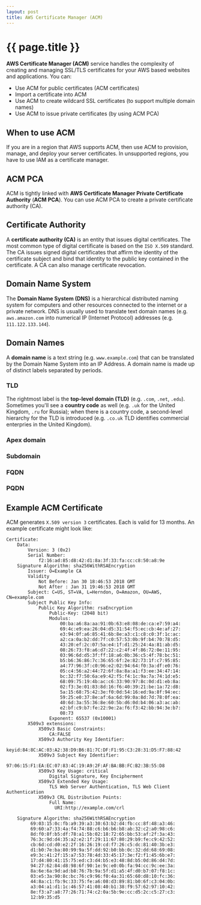 ```yaml
---
layout: post
title: AWS Certificate Manager (ACM)
---
```



# {{ page.title }}

__AWS Certificate Manager (ACM)__ service handles the complexity of creating and managing SSL/TLS certificates
for your AWS based websites and applications. You can:

* Use ACM for public certificates (ACM certificates)
* Import a certificate into ACM
* Use ACM to create wildcard SSL certificates (to support multiple domain names)
* Use ACM to issue private certificates (by using ACM PCA)

## When to use ACM

If you are in a region that AWS supports ACM, then use ACM to provision, manage, and deploy your server
certificates. In unsupported regions, you have to use IAM as a certificate manager.

## ACM PCA

ACM is tightly linked with __AWS Certificate Manager Private Certificate Authority__ (__ACM PCA__).
You can use ACM PCA to create a private certificate authority (CA).

## Certificate Authority

A __certificate authority (CA)__ is an entity that issues digital certificates. The most common type of digital
certificate is based on the `ISO X.509` standard. The CA issues signed digital certificates that affirm the identity
of the certificate subject and bind that identity to the public key contained in the certificate. A CA can also
manage certificate revocation.

## Domain Name System

The __Domain Name System (DNS)__ is a hierarchical distributed naming system for computers and other resources
connected to the internet or a private network. DNS is usually used to translate text domain names (e.g.
`aws.amazon.com` into numerical IP (Internet Protocol) addresses (e.g. `111.122.133.144`).

## Domain Names

A __domain name__ is a text string (e.g. `www.example.com`) that can be translated by the Domain Name System into
an IP Address. A domain name is made up of distinct labels separated by periods.

### TLD

The rightmost label is the __top-level domain (TLD)__ (e.g. `.com`, `.net`, `.edu`).
Sometimes you'll see a __country code__ as well (e.g. `.uk` for the United Kingdom, `.ru` for Russia); when there
is a country code, a second-level hierarchy for the TLD is introduced (e.g. `.co.uk` TLD identifies commercial
enterpries in the United Kingdom).

### Apex domain

### Subdomain

### FQDN

### PQDN

## Example ACM Certificate

ACM generates `X.509 version 3` certificates. Each is valid for 13 months. An example certificate might look like:

    Certificate:
        Data:
            Version: 3 (0x2)
            Serial Number:
                f2:16:ad:85:d8:42:d1:8a:3f:33:fa:cc:c8:50:a8:9e
        Signature Algorithm: sha256WithRSAEncryption
            Issuer: O=Example CA
            Validity
                Not Before: Jan 30 18:46:53 2018 GMT
                Not After : Jan 31 19:46:53 2018 GMT
            Subject: C=US, ST=VA, L=Herndon, O=Amazon, OU=AWS, CN=example.com
            Subject Public Key Info:
                Public Key Algorithm: rsaEncryption
                    Public-Key: (2048 bit)
                    Modulus:
                        00:ba:a6:8a:aa:91:0b:63:e8:08:de:ca:e7:59:a4:
                        69:4c:e9:ea:26:04:d5:31:54:f5:ec:cb:4e:af:27:
                        e3:94:0f:a6:85:41:6b:8e:a3:c1:c8:c0:3f:1c:ac:
                        a2:ca:0a:b2:dd:7f:c0:57:53:0b:9f:b4:70:78:d5:
                        43:20:ef:2c:07:5a:e4:1f:d1:25:24:4a:81:ab:d5:
                        08:26:73:f8:a6:d7:22:c2:4f:4f:86:72:0e:11:95:
                        03:96:6d:d5:3f:ff:18:a6:0b:36:c5:4f:78:bc:51:
                        b5:b6:36:86:7c:36:65:6f:2e:82:73:1f:c7:95:85:
                        a4:77:96:3f:c0:96:e2:02:94:64:f0:3a:df:e0:76:
                        05:c4:56:a2:44:72:6f:8a:8a:a1:f3:ee:34:47:14:
                        bc:32:f7:50:6a:e9:42:f5:f4:1c:9a:7a:74:1d:e5:
                        68:09:75:19:4b:ac:c6:33:90:97:8c:0d:d1:eb:8a:
                        02:f3:3e:01:83:8d:16:f6:40:39:21:be:1a:72:d8:
                        5a:15:68:75:42:3e:f0:0d:54:16:ed:9a:8f:94:ec:
                        59:25:e0:37:8e:af:6a:6d:99:0a:8d:7d:78:0f:ea:
                        40:6d:3a:55:36:8e:60:5b:d6:0d:b4:06:a3:ac:ab:
                        e2:bf:c9:b7:fe:22:9e:2a:f6:f3:42:bb:94:3e:b7:
                        08:73
                    Exponent: 65537 (0x10001)
            X509v3 extensions:
                X509v3 Basic Constraints:
                    CA:FALSE
                X509v3 Authority Key Identifier:
                    keyid:84:8C:AC:03:A2:38:D9:B6:81:7C:DF:F1:95:C3:28:31:D5:F7:88:42
                X509v3 Subject Key Identifier:
                    97:06:15:F1:EA:EC:07:83:4C:19:A9:2F:AF:BA:BB:FC:B2:3B:55:D8
                X509v3 Key Usage: critical
                    Digital Signature, Key Encipherment
                X509v3 Extended Key Usage:
                    TLS Web Server Authentication, TLS Web Client Authentication
                X509v3 CRL Distribution Points:
                    Full Name:
                      URI:http://example.com/crl

        Signature Algorithm: sha256WithRSAEncryption
             69:03:15:0c:fb:a9:39:a3:30:63:b2:d4:fb:cc:8f:48:a3:46:
             69:60:a7:33:4a:f4:74:88:c6:b6:b6:b8:ab:32:c2:a0:98:c6:
             8d:f0:8f:b5:df:78:a1:5b:02:18:72:65:bb:53:af:2f:3a:43:
             76:3c:9d:d4:35:a2:e2:1f:29:11:67:80:29:b9:fe:c9:42:52:
             cb:6d:cd:d0:e2:2f:16:26:19:cd:f7:26:c5:dc:81:40:3b:e3:
             d1:b0:7e:ba:80:99:9a:5f:dd:92:b0:bb:0c:32:dd:68:69:08:
             e9:3c:41:2f:15:a7:53:78:4d:33:45:17:3e:f2:f1:45:6b:e7:
             17:d4:80:41:15:75:ed:c3:d4:b5:e3:48:8d:b5:0d:86:d4:7d:
             94:27:62:84:d8:98:6f:90:1e:9c:e0:0b:fa:94:cc:9c:ee:3a:
             8a:6e:6a:9d:ad:b8:76:7b:9a:5f:d1:a5:4f:d0:b7:07:f8:1c:
             03:e5:3a:90:8c:bc:76:c9:96:f0:4a:31:65:60:d8:10:fc:36:
             44:8a:c1:fb:9c:33:75:fe:a6:08:d3:89:81:b0:6f:c3:04:0b:
             a3:04:a1:d1:1c:46:57:41:08:40:b1:38:f9:57:62:97:10:42:
             8e:f3:a7:a8:77:26:71:74:c2:0a:5b:9e:cc:d5:2c:c5:27:c3:
             12:b9:35:d5


